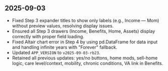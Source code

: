 ## 2025-09-03
- Fixed Step 3 expander titles to show only labels (e.g., Income — Mom) without preview values, resolving display issues.
- Ensured all Step 3 drawers (Income, Benefits, Home, Assets) display correctly with proper field loading.
- Fixed Altair chart error in Step 4 by using pd.DataFrame for data input and handling infinite years with "Forever" fallback.
- Updated `APP_VERSION` to `v2025-09-03-rb23`.
- Retained all previous updates: yes/no buttons, home mods, sell-home logic, care level/context, mobility, chronic conditions, VA link in Benefits.